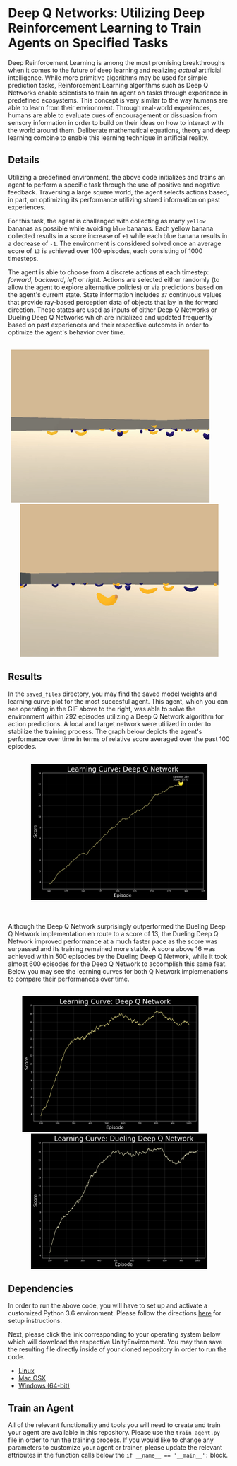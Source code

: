 # Deep Q Networks: Utilizing Deep Reinforcement Learning to Train Agents on Specified Tasks
Deep Reinforcement Learning is among the most promising breakthroughs when it comes to the future of deep learning and realizing *actual* artificial intelligence.  While more primitive algorithms may be used for simple prediction tasks, Reinforcement Learning algorithms such as Deep Q Networks enable scientists to train an agent on tasks through experience in predefined ecosystems.  This concept is very similar to the way humans are able to learn from their environment.  Through real-world experiences, humans are able to evaluate cues of encouragement or dissuasion from sensory information in order to build on their ideas on how to interact with the world around them.  Deliberate mathematical equations, theory and deep learning combine to enable this learning technique in artificial reality.

## Details
Utilizing a predefined environment, the above code initializes and trains an agent to perform a specific task through the use of positive and negative feedback.  Traversing a large square world, the agent selects actions based, in part, on optimizing its performance utilizing stored information on past experiences.

For this task, the agent is challenged with collecting as many `yellow` bananas as possible while avoiding `blue` bananas.  Each yellow banana collected results in a score increase of `+1` while each blue banana results in a decrease of `-1`.  The environment is considered solved once an average score of `13` is achieved over 100 episodes, each consisting of 1000 timesteps.

The agent is able to choose from `4` discrete actions at each timestep: *forward*, *backward*, *left* or *right*.  Actions are selected either randomly (to allow the agent to explore alternative policies) or via predictions based on the agent's current state.  State information includes `37` continuous values that provide ray-based perception data of objects that lay in the forward direction.  These states are used as inputs of either Deep Q Networks or Dueling Deep Q Networks which are initialized and updated frequently based on past experiences and their respective outcomes in order to optimize the agent's behavior over time.

<br />

<div align="center">
  <img width="450" height="346" src="saved_files/untrained_agent.gif">
  &nbsp;&nbsp;&nbsp;&nbsp;&nbsp;&nbsp;&nbsp;&nbsp;&nbsp;
  <img width="450" height="346" src="saved_files/trained_agent.gif">
</div>

## Results
In the `saved_files` directory, you may find the saved model weights and learning curve plot for the most succesful agent.  This agent, which you can see operating in the GIF above to the right, was able to solve the environment within 292 episodes utilizing a Deep Q Network algorithm for action predictions.  A local and target network were utilized in order to stabilize the training process.  The graph below depicts the agent's performance over time in terms of relative score averaged over the past 100 episodes.

<br />

<div align="center">
  <img width="400" height="308" img src="saved_files/scores_mavg_qn_292.png">
</div>

<br />
<br />

Although the Deep Q Network surprisingly outperformed the Dueling Deep Q Network implementation en route to a score of 13, the Dueling Deep Q Network improved performance at a much faster pace as the score was surpassed and its training remained more stable.  A score above 16 was achieved within 500 episodes by the Dueling Deep Q Network, while it took almost 600 episodes for the Deep Q Network to accomplish this same feat.  Below you may see the learning curves for both Q Network implemenations to compare their performances over time.

<br />

<div align="center">
  <img width="400" height="307" img src="saved_files/scores_mavg_qn_1000.png">
  &nbsp;&nbsp;&nbsp;&nbsp;&nbsp;&nbsp;&nbsp;&nbsp;&nbsp;
  <img width="400" height="307" img src="saved_files/scores_mavg_dqn_1000.png">
</div>

## Dependencies
In order to run the above code, you will have to set up and activate a customized Python 3.6 environment.  Please follow the directions [here](https://github.com/udacity/deep-reinforcement-learning#dependencies) for setup instructions.

Next, please click the link corresponding to your operating system below which will download the respective UnityEnvironment.  You may then save the resulting file directly inside of your cloned repository in order to run the code.
* [Linux](https://s3-us-west-1.amazonaws.com/udacity-drlnd/P1/Banana/Banana_Linux.zip)
* [Mac OSX](https://s3-us-west-1.amazonaws.com/udacity-drlnd/P1/Banana/Banana.app.zip)
* [Windows (64-bit)](https://s3-us-west-1.amazonaws.com/udacity-drlnd/P1/Banana/Banana_Windows_x86_64.zip)

## Train an Agent
All of the relevant functionality and tools you will need to create and train your agent are available in this repository.  Please use the `train_agent.py` file in order to run the training process.  If you would like to change any parameters to customize your agent or trainer, please update the relevant attributes in the function calls below the `if __name__ == '__main__':` block.
